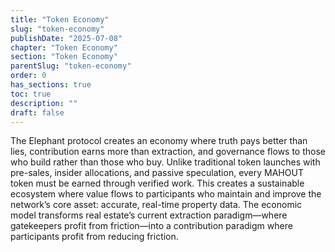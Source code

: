 ```yaml
---
title: "Token Economy"
slug: "token-economy"
publishDate: "2025-07-08"
chapter: "Token Economy"
section: "Token Economy"
parentSlug: "token-economy"
order: 0
has_sections: true
toc: true
description: ""
draft: false
---
```


The Elephant protocol creates an economy where truth pays better than lies, contribution earns more than extraction, and governance flows to those who build rather than those who buy. Unlike traditional token launches with pre-sales, insider allocations, and passive speculation, every MAHOUT token must be earned through verified work. This creates a sustainable ecosystem where value flows to participants who maintain and improve the network’s core asset: accurate, real-time property data. The economic model transforms real estate’s current extraction paradigm—where gatekeepers profit from friction—into a contribution paradigm where participants profit from reducing friction.
